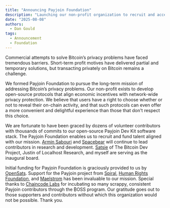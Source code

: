 ```yaml
---
title: "Announcing Payjoin Foundation"
description: "Launching our non-profit organization to recruit and accept donations"
date: "2025-08-08"
authors:
  - Dan Gould
tags:
  - Announcement
  - Foundation
---
```


Commercial attempts to solve Bitcoin’s privacy problems have faced tremendous barriers. Short-term profit motives have delivered partial and temporary solutions, but transacting privately on Bitcoin remains a challenge.

We formed Payjoin Foundation to pursue the long-term mission of addressing Bitcoin’s privacy problems. Our non-profit exists to develop open-source protocols that align economic incentives with network-wide privacy protection. We believe that users have a right to choose whether or not to reveal their on-chain activity, and that such protocols can even offer a more convenient and delightful experience than those that don't respect this choice.

We are fortunate to have been graced by dozens of volunteer contributors with thousands of commits to our open-source Payjoin Dev Kit software stack. The Payjoin Foundation enables us to recruit and fund talent aligned with our mission. [Armin Sabouri](https://github.com/arminsabouri) and [Spacebear](https://github.com/spacebear21) will continue to lead contributors in research and development. [Satsie](https://satsie.dev) of The Bitcoin Dev Project, Justin of Localhost Research, and myself are serving as the inaugural board.

Initial funding for Payjoin Foundation is graciously provided to us by [OpenSats](https://opensats.org/blog/elevent-wave-of-bitcoin-grants). Support for the Payjoin project from [Spiral](https://spiral.xyz), [Human Rights Foundation](https://hrf.org), and [Maelstrom](https://maelstrom.fund/bitcoin-grant-program) has been invaluable to our mission. Special thanks to [Chaincode Labs](https://learning.chaincode.com/) for incubating so many scrappy, consistent Payjoin contributors through the ₿OSS program. Our gratitude goes out to those supporters and contributors without which this organization would not be possible. Thank you.
